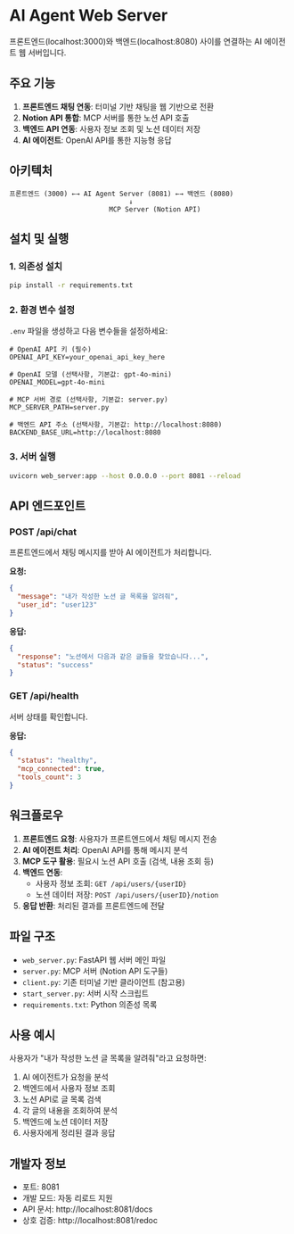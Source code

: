# AI Agent Web Server

프론트엔드(localhost:3000)와 백엔드(localhost:8080) 사이를 연결하는 AI 에이전트 웹 서버입니다.

## 주요 기능

1. **프론트엔드 채팅 연동**: 터미널 기반 채팅을 웹 기반으로 전환
2. **Notion API 통합**: MCP 서버를 통한 노션 API 호출
3. **백엔드 API 연동**: 사용자 정보 조회 및 노션 데이터 저장
4. **AI 에이전트**: OpenAI API를 통한 지능형 응답

## 아키텍처

```
프론트엔드 (3000) ←→ AI Agent Server (8081) ←→ 백엔드 (8080)
                              ↓
                         MCP Server (Notion API)
```

## 설치 및 실행

### 1. 의존성 설치

```bash
pip install -r requirements.txt
```

### 2. 환경 변수 설정

`.env` 파일을 생성하고 다음 변수들을 설정하세요:

```env
# OpenAI API 키 (필수)
OPENAI_API_KEY=your_openai_api_key_here

# OpenAI 모델 (선택사항, 기본값: gpt-4o-mini)
OPENAI_MODEL=gpt-4o-mini

# MCP 서버 경로 (선택사항, 기본값: server.py)
MCP_SERVER_PATH=server.py

# 백엔드 API 주소 (선택사항, 기본값: http://localhost:8080)
BACKEND_BASE_URL=http://localhost:8080
```

### 3. 서버 실행

```bash
uvicorn web_server:app --host 0.0.0.0 --port 8081 --reload
```

## API 엔드포인트

### POST /api/chat
프론트엔드에서 채팅 메시지를 받아 AI 에이전트가 처리합니다.

**요청:**
```json
{
  "message": "내가 작성한 노션 글 목록을 알려줘",
  "user_id": "user123"
}
```

**응답:**
```json
{
  "response": "노션에서 다음과 같은 글들을 찾았습니다...",
  "status": "success"
}
```

### GET /api/health
서버 상태를 확인합니다.

**응답:**
```json
{
  "status": "healthy",
  "mcp_connected": true,
  "tools_count": 3
}
```

## 워크플로우

1. **프론트엔드 요청**: 사용자가 프론트엔드에서 채팅 메시지 전송
2. **AI 에이전트 처리**: OpenAI API를 통해 메시지 분석
3. **MCP 도구 활용**: 필요시 노션 API 호출 (검색, 내용 조회 등)
4. **백엔드 연동**: 
   - 사용자 정보 조회: `GET /api/users/{userID}`
   - 노션 데이터 저장: `POST /api/users/{userID}/notion`
5. **응답 반환**: 처리된 결과를 프론트엔드에 전달

## 파일 구조

- `web_server.py`: FastAPI 웹 서버 메인 파일
- `server.py`: MCP 서버 (Notion API 도구들)
- `client.py`: 기존 터미널 기반 클라이언트 (참고용)
- `start_server.py`: 서버 시작 스크립트
- `requirements.txt`: Python 의존성 목록

## 사용 예시

사용자가 "내가 작성한 노션 글 목록을 알려줘"라고 요청하면:

1. AI 에이전트가 요청을 분석
2. 백엔드에서 사용자 정보 조회
3. 노션 API로 글 목록 검색
4. 각 글의 내용을 조회하여 분석
5. 백엔드에 노션 데이터 저장
6. 사용자에게 정리된 결과 응답

## 개발자 정보

- 포트: 8081
- 개발 모드: 자동 리로드 지원
- API 문서: http://localhost:8081/docs
- 상호 검증: http://localhost:8081/redoc
